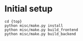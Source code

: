 Initial setup
=============

```
cd {top}
python misc/make.py install
python misc/make.py build_frontend
python misc/make.py build_backend
```




